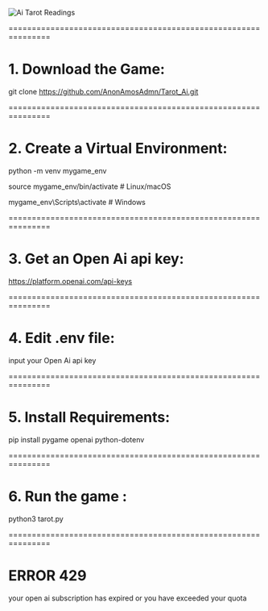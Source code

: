 ![Ai Tarot Readings](https://i.redd.it/akowzb7avmdf1.png)

===============================================================

# 1. Download the Game:

git clone https://github.com/AnonAmosAdmn/Tarot_Ai.git

===============================================================

# 2. Create a Virtual Environment:

python -m venv mygame_env

source mygame_env/bin/activate  # Linux/macOS

mygame_env\Scripts\activate     # Windows

===============================================================


# 3. Get an Open Ai api key:

https://platform.openai.com/api-keys

===============================================================

# 4. Edit .env file:

input your Open Ai api key

===============================================================

# 5. Install Requirements:

pip install pygame openai python-dotenv

===============================================================

# 6. Run the game :

python3 tarot.py

===============================================================

# ERROR 429

your open ai subscription has expired
or you have exceeded your quota
